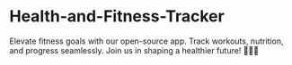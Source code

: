 # Health-and-Fitness-Tracker
Elevate fitness goals with our open-source app. Track workouts, nutrition, and progress seamlessly. Join us in shaping a healthier future! 🏋️‍♂️🥗
